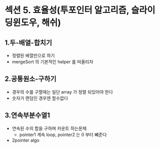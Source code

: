 # 섹션 5. 효율성(투포인터 알고리즘, 슬라이딩윈도우, 해쉬)
## 1.두-배열-합치기
- 정렬된 배열만으로 하기 
- mergeSort 의 기본적인 helper 를 떠올리자

## 2.공통원소-구하기
- 경우의 수를 구할때는 일단 array 가 정렬 되있어야 한다
- 숫자가 랜덤인 경우엔 할수없다

## 3.연속부분수열1
- 연속된 수의 합을 구하며 카운트 하는문제 
  - pointer1 계속 loop, pointer2 는 0 부터 뺴준다
- 2pointer algo